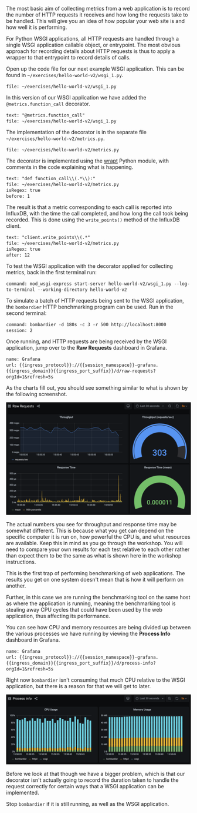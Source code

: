 The most basic aim of collecting metrics from a web application is to record the number of HTTP requests it receives and how long the requests take to be handled. This will give you an idea of how popular your web site is and how well it is performing.

For Python WSGI applications, all HTTP requests are handled through a single WSGI application callable object, or entrypoint. The most obvious approach for recording details about HTTP requests is thus to apply a wrapper to that entrypoint to record details of calls.

Open up the code file for our next example WSGI application. This can be found in `~/exercises/hello-world-v2/wsgi_1.py`.

```editor:open-file
file: ~/exercises/hello-world-v2/wsgi_1.py
```

In this version of our WSGI application we have added the `@metrics.function_call` decorator.

```editor:select-matching-text
text: "@metrics.function_call"
file: ~/exercises/hello-world-v2/wsgi_1.py
```

The implementation of the decorator is in the separate file `~/exercises/hello-world-v2/metrics.py`.

```editor:open-file
file: ~/exercises/hello-world-v2/metrics.py
```

The decorator is implemented using the [wrapt](https://wrapt.readthedocs.io/) Python module, with comments in the code explaining what is happening.

```editor:select-matching-text
text: "def function_call\\(.*\\):"
file: ~/exercises/hello-world-v2/metrics.py
isRegex: true
before: 1
```

The result is that a metric corresponding to each call is reported into InfluxDB, with the time the call completed, and how long the call took being recorded. This is done using the `write_points()` method of the InfluxDB client.

```editor:select-matching-text
text: "client.write_points\\(.*"
file: ~/exercises/hello-world-v2/metrics.py
isRegex: true
after: 12
```

To test the WSGI application with the decorator applied for collecting metrics, back in the first terminal run:

```terminal:execute
command: mod_wsgi-express start-server hello-world-v2/wsgi_1.py --log-to-terminal --working-directory hello-world-v2
```

To simulate a batch of HTTP requests being sent to the WSGI application, the `bombardier` HTTP benchmarking program can be used. Run in the second terminal:

```terminal:execute
command: bombardier -d 180s -c 3 -r 500 http://localhost:8000
session: 2
```

Once running, and HTTP requests are being received by the WSGI application, jump over to the **Raw Requests** dashboard in Grafana.

```dashboard:reload-dashboard
name: Grafana
url: {{ingress_protocol}}://{{session_namespace}}-grafana.{{ingress_domain}}{{ingress_port_suffix}}/d/raw-requests?orgId=1&refresh=5s
```

As the charts fill out, you should see something similar to what is shown by the following screenshot.

![](hello-world-v2-1-raw-requests.png)

The actual numbers you see for throughput and response time may be somewhat different. This is because what you get can depend on the specific computer it is run on, how powerful the CPU is, and what resources are available. Keep this in mind as you go through the workshop. You will need to compare your own results for each test relative to each other rather than expect them to be the same as what is shown here in the workshop instructions.

This is the first trap of performing benchmarking of web applications. The results you get on one system doesn't mean that is how it will perform on another.

Further, in this case we are running the benchmarking tool on the same host as where the application is running, meaning the benchmarking tool is stealing away CPU cycles that could have been used by the web application, thus affecting its performance.

You can see how CPU and memory resources are being divided up between the various processes we have running by viewing the **Process Info** dashboard in Grafana.

```dashboard:reload-dashboard
name: Grafana
url: {{ingress_protocol}}://{{session_namespace}}-grafana.{{ingress_domain}}{{ingress_port_suffix}}/d/process-info?orgId=1&refresh=5s
```

Right now `bombardier` isn't consuming that much CPU relative to the WSGI application, but there is a reason for that we will get to later.

![](hello-world-v2-1-process-info.png)

Before we look at that though we have a bigger problem, which is that our decorator isn't actually going to record the duration taken to handle the request correctly for certain ways that a WSGI application can be implemented.

Stop `bombardier` if it is still running, as well as the WSGI application.

```terminal:interrupt-all
```
